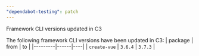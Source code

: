 ```yaml
---
"dependabot-testing": patch
---
```


Framework CLI versions updated in C3

The following framework CLI versions have been updated in C3:
 | package | from | to |
 |---------|------|----|
 | `create-vue` | `3.6.4` | `3.7.3` |

